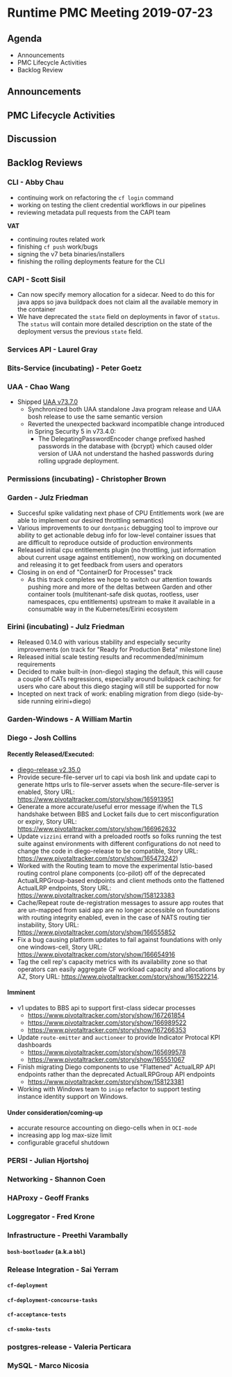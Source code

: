 # Runtime PMC Meeting 2019-07-23

## Agenda

* Announcements
* PMC Lifecycle Activities
* Backlog Review


## Announcements


## PMC Lifecycle Activities


## Discussion



## Backlog Reviews

### CLI - Abby Chau

- continuing work on refactoring the `cf login` command
- working on testing the client credential workflows in our pipelines
- reviewing metadata pull requests from the CAPI team


**VAT**
- continuing routes related work 
- finishing `cf push` work/bugs 
- signing the v7 beta binaries/installers 
- finishing the rolling deployments feature for the CLI


### CAPI - Scott Sisil

- Can now specify memory allocation for a sidecar.  Need to do this for java apps so java buildpack does not claim all the available memory in the container
- We have deprecated the `state` field on deployments in favor of `status`. The `status` will contain more detailed description on the state of the deployment versus the previous `state` field.


### Services API - Laurel Gray


### Bits-Service (incubating) - Peter Goetz


### UAA - Chao Wang

- Shipped [UAA v73.7.0](https://github.com/cloudfoundry/uaa-release/releases/tag/v73.7.0)
  - Synchronized both UAA standalone Java program release and UAA bosh release to use the same semantic version
  - Reverted the unexpected backward incompatible change introduced in Spring Security 5 in v73.4.0: 
    - The DelegatingPasswordEncoder change prefixed hashed passwords in the database with {bcrypt} which caused older version of UAA not understand the hashed passwords during rolling upgrade deployment.

### Permissions (incubating) - Christopher Brown


### Garden - Julz Friedman

- Succesful spike validating next phase of CPU Entitlements work (we are able to implement our desired throttling semantics)
- Various improvements to our `dontpanic` debugging tool to improve our ability to get actionable debug info for low-level container issues that are difficult to reproduce outside of production environments
- Released initial cpu entitlements plugin (no throttling, just information about current usage against entitlement), now working on documented and releasing it to get feedback from users and operators
- Closing in on end of "ContainerD for Processes" track
  - As this track completes we hope to switch our attention towards pushing more and more of the deltas between Garden and other container tools (multitenant-safe disk quotas, rootless, user namespaces, cpu entitlements) upstream to make it available in a consumable way in the Kubernetes/Eirini ecosystem

### Eirini (incubating) - Julz Friedman

- Released 0.14.0 with various stability and especially security improvements (on track for "Ready for Production Beta" milestone line)
- Released initial scale testing results and recommended/minimum requirements
- Decided to make built-in (non-diego) staging the default, this will cause a couple of CATs regressions, especially around buildpack caching: for users who care about this diego staging will still be supported for now
- Incepted on next track of work: enabling migration from diego (side-by-side running eirini+diego)

### Garden-Windows - A William Martin


### Diego - Josh Collins
#### Recently Released/Executed:
- [diego-release v2.35.0](https://github.com/cloudfoundry/diego-release/releases/tag/v2.35.0)
- Provide secure-file-server url to capi via bosh link and update capi to generate https urls to file-server assets when the secure-file-server is enabled, Story URL: https://www.pivotaltracker.com/story/show/165913951
- Generate a more accurate/useful error message if/when the TLS handshake between BBS and Locket fails due to cert misconfiguration or expiry, Story URL: https://www.pivotaltracker.com/story/show/166962632
- Update `vizzini` errand with a preloaded rootfs so folks running the test suite against environments with different configurations do not need to change the code in diego-release to be compatible, Story URL: https://www.pivotaltracker.com/story/show/165473242)
- Worked with the Routing team to move the experimental Istio-based routing control plane components (co-pilot) off of the deprecated ActualLRPGroup-based endpoints and client methods onto the flattened ActualLRP endpoints, Story URL: https://www.pivotaltracker.com/story/show/158123383
- Cache/Repeat route de-registration messages to assure app routes that are un-mapped from said app are no longer accessible on foundations with routing integrity enabled, even in the case of NATS routing tier instability, Story URL: https://www.pivotaltracker.com/story/show/166555852
- Fix a bug causing platform updates to fail against foundations with only one windows-cell, Story URL: https://www.pivotaltracker.com/story/show/166654916
- Tag the cell rep's capacity metrics with its availability zone so that operators can easily aggregate CF workload capacity and allocations by AZ, Story URL: https://www.pivotaltracker.com/story/show/161522214.
#### Imminent
- v1 updates to BBS api to support first-class sidecar processes
  - https://www.pivotaltracker.com/story/show/167261854
  - https://www.pivotaltracker.com/story/show/166989522
  - https://www.pivotaltracker.com/story/show/167266353
- Update `route-emitter` and `auctioneer` to provide Indicator Protocal KPI dashboards
  - https://www.pivotaltracker.com/story/show/165699578
  - https://www.pivotaltracker.com/story/show/165551067
- Finish migrating Diego components to use "Flattened" ActualLRP API endpoints rather than the deprecated ActualLRPGroup API endpoints
  - https://www.pivotaltracker.com/story/show/158123381
- Working with Windows team to `inigo` refactor to support testing instance identity support on Windows.
#### Under consideration/coming-up
- accurate resource accounting on diego-cells when in `OCI-mode`
- increasing app log max-size limit
- configurable graceful shutdown

### PERSI - Julian Hjortshoj


### Networking - Shannon Coen


### HAProxy - Geoff Franks


### Loggregator - Fred Krone


### Infrastructure - Preethi Varambally

#### `bosh-bootloader` (a.k.a `bbl`)


### Release Integration - Sai Yerram

#### `cf-deployment`


#### `cf-deployment-concourse-tasks`


#### `cf-acceptance-tests`


#### `cf-smoke-tests`


### postgres-release - Valeria Perticara


### MySQL - Marco Nicosia
